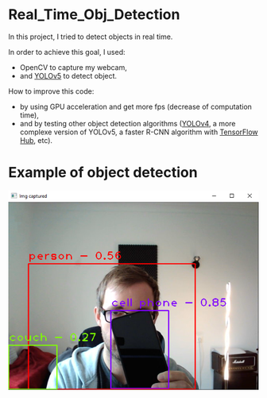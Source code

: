 # Real_Time_Obj_Detection

In this project, I tried to detect objects in real time.

In order to achieve this goal, I used:
  - OpenCV to capture my webcam,
  - and [YOLOv5](https://github.com/ultralytics/yolov5) to detect object.

How to improve this code:
  - by using GPU acceleration and get more fps (decrease of computation time),
  - and by testing other object detection algorithms ([YOLOv4](https://github.com/AlexeyAB/darknet), a more complexe version of YOLOv5, a faster R-CNN algorithm with [TensorFlow Hub](https://www.tensorflow.org/hub?hl=fr), etc).

# Example of object detection

![Real_Time_Obj_Detection](https://github.com/GaetanPelletier/Real_Time_Obj_Detection/blob/main/img_algo.png)

